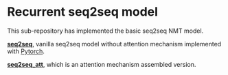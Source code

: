 # Recurrent seq2seq model

This sub-repository has implemented the basic seq2seq NMT model. 

**[seq2seq](https://papers.nips.cc/paper/5346-sequence-to-sequence-learning-with-neural-networks.pdf)**, vanilla seq2seq model without attention mechanism implemented with [Pytorch](https://pytorch.org/).   


**[seq2seq_att](https://arxiv.org/pdf/1409.0473.pdf)**, which is an attention mechanism assembled version.
